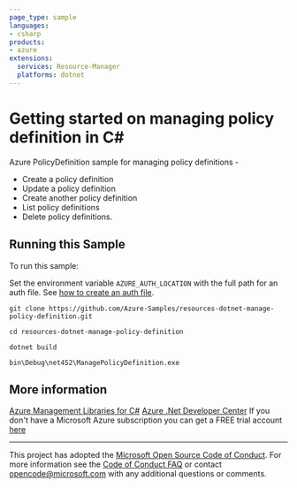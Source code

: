 ```yaml
---
page_type: sample
languages:
- csharp
products:
- azure
extensions:
  services: Resource-Manager
  platforms: dotnet
---
```


# Getting started on managing policy definition in C# #

 Azure PolicyDefinition sample for managing policy definitions -
 - Create a policy definition
 - Update a policy definition
 - Create another policy definition
 - List policy definitions
 - Delete policy definitions.


## Running this Sample ##

To run this sample:

Set the environment variable `AZURE_AUTH_LOCATION` with the full path for an auth file. See [how to create an auth file](https://github.com/Azure/azure-libraries-for-net/blob/master/AUTH.md).

    git clone https://github.com/Azure-Samples/resources-dotnet-manage-policy-definition.git

    cd resources-dotnet-manage-policy-definition

    dotnet build

    bin\Debug\net452\ManagePolicyDefinition.exe

## More information ##

[Azure Management Libraries for C#](https://github.com/Azure/azure-sdk-for-net/tree/Fluent)
[Azure .Net Developer Center](https://azure.microsoft.com/en-us/develop/net/)
If you don't have a Microsoft Azure subscription you can get a FREE trial account [here](http://go.microsoft.com/fwlink/?LinkId=330212)

---

This project has adopted the [Microsoft Open Source Code of Conduct](https://opensource.microsoft.com/codeofconduct/). For more information see the [Code of Conduct FAQ](https://opensource.microsoft.com/codeofconduct/faq/) or contact [opencode@microsoft.com](mailto:opencode@microsoft.com) with any additional questions or comments.